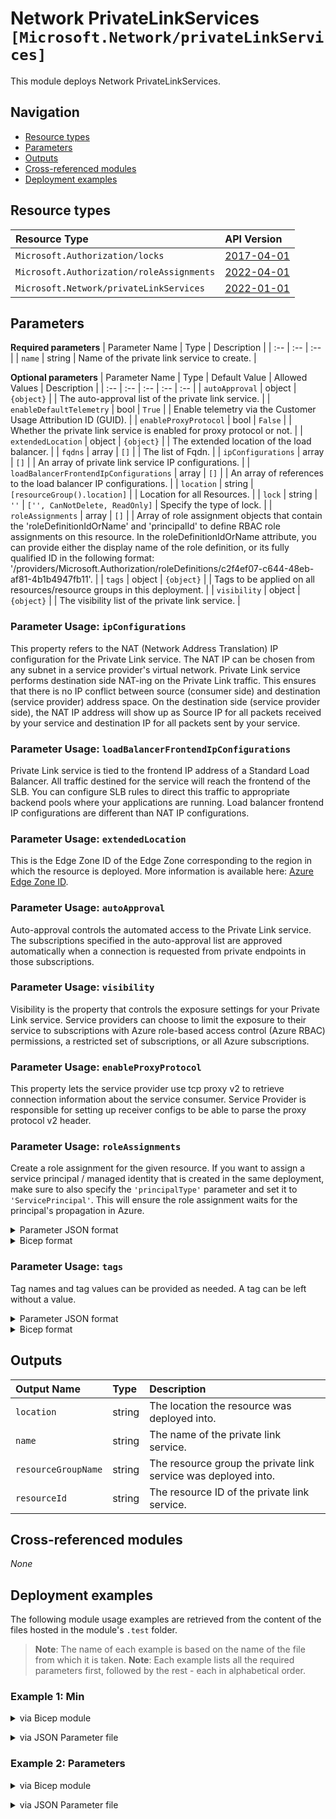 # Network PrivateLinkServices `[Microsoft.Network/privateLinkServices]`

This module deploys Network PrivateLinkServices.

## Navigation

- [Resource types](#Resource-types)
- [Parameters](#Parameters)
- [Outputs](#Outputs)
- [Cross-referenced modules](#Cross-referenced-modules)
- [Deployment examples](#Deployment-examples)

## Resource types

| Resource Type | API Version |
| :-- | :-- |
| `Microsoft.Authorization/locks` | [2017-04-01](https://docs.microsoft.com/en-us/azure/templates/Microsoft.Authorization/2017-04-01/locks) |
| `Microsoft.Authorization/roleAssignments` | [2022-04-01](https://docs.microsoft.com/en-us/azure/templates/Microsoft.Authorization/2022-04-01/roleAssignments) |
| `Microsoft.Network/privateLinkServices` | [2022-01-01](https://docs.microsoft.com/en-us/azure/templates/Microsoft.Network/2022-01-01/privateLinkServices) |

## Parameters

**Required parameters**
| Parameter Name | Type | Description |
| :-- | :-- | :-- |
| `name` | string | Name of the private link service to create. |

**Optional parameters**
| Parameter Name | Type | Default Value | Allowed Values | Description |
| :-- | :-- | :-- | :-- | :-- |
| `autoApproval` | object | `{object}` |  | The auto-approval list of the private link service. |
| `enableDefaultTelemetry` | bool | `True` |  | Enable telemetry via the Customer Usage Attribution ID (GUID). |
| `enableProxyProtocol` | bool | `False` |  | Whether the private link service is enabled for proxy protocol or not. |
| `extendedLocation` | object | `{object}` |  | The extended location of the load balancer. |
| `fqdns` | array | `[]` |  | The list of Fqdn. |
| `ipConfigurations` | array | `[]` |  | An array of private link service IP configurations. |
| `loadBalancerFrontendIpConfigurations` | array | `[]` |  | An array of references to the load balancer IP configurations. |
| `location` | string | `[resourceGroup().location]` |  | Location for all Resources. |
| `lock` | string | `''` | `['', CanNotDelete, ReadOnly]` | Specify the type of lock. |
| `roleAssignments` | array | `[]` |  | Array of role assignment objects that contain the 'roleDefinitionIdOrName' and 'principalId' to define RBAC role assignments on this resource. In the roleDefinitionIdOrName attribute, you can provide either the display name of the role definition, or its fully qualified ID in the following format: '/providers/Microsoft.Authorization/roleDefinitions/c2f4ef07-c644-48eb-af81-4b1b4947fb11'. |
| `tags` | object | `{object}` |  | Tags to be applied on all resources/resource groups in this deployment. |
| `visibility` | object | `{object}` |  | The visibility list of the private link service. |


### Parameter Usage: `ipConfigurations`

This property refers to the NAT (Network Address Translation) IP configuration for the Private Link service. The NAT IP can be chosen from any subnet in a service provider's virtual network. Private Link service performs destination side NAT-ing on the Private Link traffic. This ensures that there is no IP conflict between source (consumer side) and destination (service provider) address space. On the destination side (service provider side), the NAT IP address will show up as Source IP for all packets received by your service and destination IP for all packets sent by your service.

### Parameter Usage: `loadBalancerFrontendIpConfigurations`

Private Link service is tied to the frontend IP address of a Standard Load Balancer. All traffic destined for the service will reach the frontend of the SLB. You can configure SLB rules to direct this traffic to appropriate backend pools where your applications are running. Load balancer frontend IP configurations are different than NAT IP configurations.

### Parameter Usage: `extendedLocation`

This is the Edge Zone ID of the Edge Zone corresponding to the region in which the resource is deployed. More information is available here: [Azure Edge Zone ID](https://docs.microsoft.com/en-us/azure/public-multi-access-edge-compute-mec/key-concepts#azure-edge-zone-id).

### Parameter Usage: `autoApproval`

Auto-approval controls the automated access to the Private Link service. The subscriptions specified in the auto-approval list are approved automatically when a connection is requested from private endpoints in those subscriptions.

### Parameter Usage: `visibility`

Visibility is the property that controls the exposure settings for your Private Link service. Service providers can choose to limit the exposure to their service to subscriptions with Azure role-based access control (Azure RBAC) permissions, a restricted set of subscriptions, or all Azure subscriptions.

### Parameter Usage: `enableProxyProtocol`

This property lets the service provider use tcp proxy v2 to retrieve connection information about the service consumer. Service Provider is responsible for setting up receiver configs to be able to parse the proxy protocol v2 header.

### Parameter Usage: `roleAssignments`

Create a role assignment for the given resource. If you want to assign a service principal / managed identity that is created in the same deployment, make sure to also specify the `'principalType'` parameter and set it to `'ServicePrincipal'`. This will ensure the role assignment waits for the principal's propagation in Azure.

<details>

<summary>Parameter JSON format</summary>

```json
"roleAssignments": {
    "value": [
        {
            "roleDefinitionIdOrName": "Reader",
            "description": "Reader Role Assignment",
            "principalIds": [
                "12345678-1234-1234-1234-123456789012", // object 1
                "78945612-1234-1234-1234-123456789012" // object 2
            ]
        },
        {
            "roleDefinitionIdOrName": "/providers/Microsoft.Authorization/roleDefinitions/c2f4ef07-c644-48eb-af81-4b1b4947fb11",
            "principalIds": [
                "12345678-1234-1234-1234-123456789012" // object 1
            ],
            "principalType": "ServicePrincipal"
        }
    ]
}
```

</details>

<details>

<summary>Bicep format</summary>

```bicep
roleAssignments: [
    {
        roleDefinitionIdOrName: 'Reader'
        description: 'Reader Role Assignment'
        principalIds: [
            '12345678-1234-1234-1234-123456789012' // object 1
            '78945612-1234-1234-1234-123456789012' // object 2
        ]
    }
    {
        roleDefinitionIdOrName: '/providers/Microsoft.Authorization/roleDefinitions/c2f4ef07-c644-48eb-af81-4b1b4947fb11'
        principalIds: [
            '12345678-1234-1234-1234-123456789012' // object 1
        ]
        principalType: 'ServicePrincipal'
    }
]
```

</details>
<p>

### Parameter Usage: `tags`

Tag names and tag values can be provided as needed. A tag can be left without a value.

<details>

<summary>Parameter JSON format</summary>

```json
"tags": {
    "value": {
        "Environment": "Non-Prod",
        "Contact": "test.user@testcompany.com",
        "PurchaseOrder": "1234",
        "CostCenter": "7890",
        "ServiceName": "DeploymentValidation",
        "Role": "DeploymentValidation"
    }
}
```

</details>

<details>

<summary>Bicep format</summary>

```bicep
tags: {
    Environment: 'Non-Prod'
    Contact: 'test.user@testcompany.com'
    PurchaseOrder: '1234'
    CostCenter: '7890'
    ServiceName: 'DeploymentValidation'
    Role: 'DeploymentValidation'
}
```

</details>
<p>

## Outputs

| Output Name | Type | Description |
| :-- | :-- | :-- |
| `location` | string | The location the resource was deployed into. |
| `name` | string | The name of the private link service. |
| `resourceGroupName` | string | The resource group the private link service was deployed into. |
| `resourceId` | string | The resource ID of the private link service. |

## Cross-referenced modules

_None_

## Deployment examples

The following module usage examples are retrieved from the content of the files hosted in the module's `.test` folder.
   >**Note**: The name of each example is based on the name of the file from which it is taken.
   >**Note**: Each example lists all the required parameters first, followed by the rest - each in alphabetical order.

<h3>Example 1: Min</h3>

<details>

<summary>via Bicep module</summary>

```bicep
module privateLinkServices './Microsoft.Network/privateLinkServices/deploy.bicep' = {
  name: '${uniqueString(deployment().name)}-privateLinkServices'
  params: {
    // Required parameters
    name: '<<namePrefix>>-az-pls-min-001'
    // Non-required parameters
    ipConfigurations: [
      {
        name: 'minpls01'
        properties: {
          subnet: {
            id: '/subscriptions/<<subscriptionId>>/resourceGroups/validation-rg/providers/Microsoft.Network/virtualNetworks/adp-<<namePrefix>>-az-vnet-x-001/subnets/<<namePrefix>>-az-subnet-x-001'
          }
        }
      }
    ]
    loadBalancerFrontendIpConfigurations: [
      {
        id: '/subscriptions/<<subscriptionId>>/resourceGroups/validation-rg/providers/Microsoft.Network/loadBalancers/adp-<<namePrefix>>-az-lb-internal-001/frontendIPConfigurations/privateIPConfig1'
      }
    ]
  }
}
```

</details>
<p>

<details>

<summary>via JSON Parameter file</summary>

```json
{
  "$schema": "https://schema.management.azure.com/schemas/2019-04-01/deploymentParameters.json#",
  "contentVersion": "1.0.0.0",
  "parameters": {
    // Required parameters
    "name": {
      "value": "<<namePrefix>>-az-pls-min-001"
    },
    // Non-required parameters
    "ipConfigurations": {
      "value": [
        {
          "name": "minpls01",
          "properties": {
            "subnet": {
              "id": "/subscriptions/<<subscriptionId>>/resourceGroups/validation-rg/providers/Microsoft.Network/virtualNetworks/adp-<<namePrefix>>-az-vnet-x-001/subnets/<<namePrefix>>-az-subnet-x-001"
            }
          }
        }
      ]
    },
    "loadBalancerFrontendIpConfigurations": {
      "value": [
        {
          "id": "/subscriptions/<<subscriptionId>>/resourceGroups/validation-rg/providers/Microsoft.Network/loadBalancers/adp-<<namePrefix>>-az-lb-internal-001/frontendIPConfigurations/privateIPConfig1"
        }
      ]
    }
  }
}
```

</details>
<p>

<h3>Example 2: Parameters</h3>

<details>

<summary>via Bicep module</summary>

```bicep
module privateLinkServices './Microsoft.Network/privateLinkServices/deploy.bicep' = {
  name: '${uniqueString(deployment().name)}-privateLinkServices'
  params: {
    // Required parameters
    name: '<<namePrefix>>-az-pls-001'
    // Non-required parameters
    autoApproval: {
      subscriptions: [
        '*'
      ]
    }
    enableProxyProtocol: true
    fqdns: [
      '<<namePrefix>>.plsfqdn01.azure.privatelinkservice'
      '<<namePrefix>>.plsfqdn02.azure.privatelinkserivce'
    ]
    ipConfigurations: [
      {
        name: 'pls01'
        properties: {
          primary: true
          privateIPAllocationMethod: 'Dynamic'
          subnet: {
            id: '/subscriptions/<<subscriptionId>>/resourceGroups/validation-rg/providers/Microsoft.Network/virtualNetworks/adp-<<namePrefix>>-az-vnet-x-001/subnets/<<namePrefix>>-az-subnet-x-001'
          }
        }
      }
    ]
    loadBalancerFrontendIpConfigurations: [
      {
        id: '/subscriptions/<<subscriptionId>>/resourceGroups/validation-rg/providers/Microsoft.Network/loadBalancers/adp-<<namePrefix>>-az-lb-internal-001/frontendIPConfigurations/privateIPConfig2'
      }
    ]
    lock: 'CanNotDelete'
    roleAssignments: [
      {
        principalIds: [
          '<<deploymentSpId>>'
        ]
        roleDefinitionIdOrName: 'Reader'
      }
    ]
    visibility: {
      subscriptions: [
        '<<subscriptionId>>'
      ]
    }
  }
}
```

</details>
<p>

<details>

<summary>via JSON Parameter file</summary>

```json
{
  "$schema": "https://schema.management.azure.com/schemas/2019-04-01/deploymentParameters.json#",
  "contentVersion": "1.0.0.0",
  "parameters": {
    // Required parameters
    "name": {
      "value": "<<namePrefix>>-az-pls-001"
    },
    // Non-required parameters
    "autoApproval": {
      "value": {
        "subscriptions": [
          "*"
        ]
      }
    },
    "enableProxyProtocol": {
      "value": true
    },
    "fqdns": {
      "value": [
        "<<namePrefix>>.plsfqdn01.azure.privatelinkservice",
        "<<namePrefix>>.plsfqdn02.azure.privatelinkserivce"
      ]
    },
    "ipConfigurations": {
      "value": [
        {
          "name": "pls01",
          "properties": {
            "primary": true,
            "privateIPAllocationMethod": "Dynamic",
            "subnet": {
              "id": "/subscriptions/<<subscriptionId>>/resourceGroups/validation-rg/providers/Microsoft.Network/virtualNetworks/adp-<<namePrefix>>-az-vnet-x-001/subnets/<<namePrefix>>-az-subnet-x-001"
            }
          }
        }
      ]
    },
    "loadBalancerFrontendIpConfigurations": {
      "value": [
        {
          "id": "/subscriptions/<<subscriptionId>>/resourceGroups/validation-rg/providers/Microsoft.Network/loadBalancers/adp-<<namePrefix>>-az-lb-internal-001/frontendIPConfigurations/privateIPConfig2"
        }
      ]
    },
    "lock": {
      "value": "CanNotDelete"
    },
    "roleAssignments": {
      "value": [
        {
          "principalIds": [
            "<<deploymentSpId>>"
          ],
          "roleDefinitionIdOrName": "Reader"
        }
      ]
    },
    "visibility": {
      "value": {
        "subscriptions": [
          "<<subscriptionId>>"
        ]
      }
    }
  }
}
```

</details>
<p>
